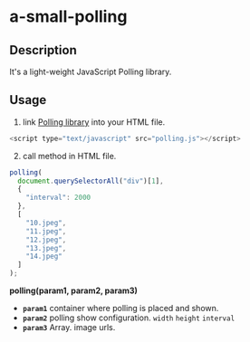 # a-small-polling
## Description
It's a light-weight JavaScript Polling library.
## Usage
1. link [Polling library](https://github.com/GSANDLY/a-small-polling/blob/master/polling.js) into your HTML file.
  ```JavaScript
  <script type="text/javascript" src="polling.js"></script>
  ```
2. call method in HTML file.
```javascript
polling(
  document.querySelectorAll("div")[1], 
  {
    "interval": 2000
  }, 
  [
    "10.jpeg",
    "11.jpeg",
    "12.jpeg", 
    "13.jpeg", 
    "14.jpeg"
  ]
);
```
**polling(param1, param2, param3)**
* **`param1`**
container where polling is placed and shown.
* **`param2`**
polling show configuration. `width` `height` `interval`
* **`param3`**
Array. image urls.
